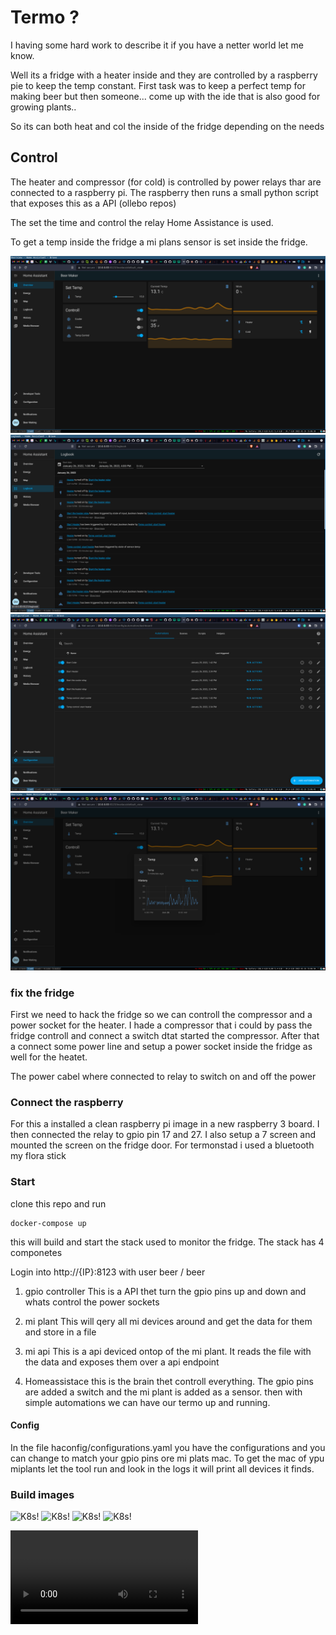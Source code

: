 # Termo ?

I having some hard work to describe it if you have a netter world let me know.

Well its a fridge with a heater inside and they are controlled by a raspberry pie to keep the temp constant.
First task was to keep a perfect temp for making beer but then someone... come up with the ide that is also good for growing plants..

So its can both heat and col the inside of the fridge depending on the needs



## Control
The heater and compressor (for cold) is controlled by power relays thar are connected to a raspberry pi. 
The raspberry then runs a small python script that exposes this as a API (ollebo repos)

The set the time and control the relay Home Assistance is used.

To get a temp inside the fridge a mi plans sensor is set inside the fridge.




![K8s!](/images/1.png)
![K8s!](/images/2.png)
![K8s!](/images/3.png)
![K8s!](/images/4.png)



### fix the fridge
First we need to hack the fridge so we can controll the compressor and a power socket for the heater. 
I hade a compressor that i could by pass the fridge controll and connect a switch dtat started the compressor.
After that a connect some power line and setup a power socket inside the fridge as well for the heatet.

The power cabel where connected to relay to switch on and off the power


### Connect the raspberry
For this a installed a clean raspberry pi image in a new raspberry 3 board. I then connected the relay to gpio pin 17 and 27.
I also setup a 7 screen and mounted the screen on the fridge door.
For termonstad i used a bluetooth my flora stick


### Start
clone this repo and run

```
docker-compose up
```
this will build and start the stack used to monitor the fridge.
The stack has 4 componetes


Login into http://{IP}:8123 with user beer / beer


1. gpio controller
This is a API thet turn the gpio pins up and down and whats control the power sockets

2. mi plant
This will qery all mi devices around and get the data for them and store in a file

3. mi api
This is a api deviced ontop of the mi plant. It reads the file with the data and exposes them over a api endpoint


4. Homeassistace
this is the brain thet controll everything. The gpio pins are added a switch and the mi plant is added as a sensor.
then with simple automations we can have our termo up and running.




#### Config
In the file haconfig/configurations.yaml you have the configurations and you can change to match your gpio pins ore mi plats mac.
To get the mac of ypu miplants let the tool run and look in the logs it will print all devices it finds.


### Build images


![K8s!](/images/s1.jpg)
![K8s!](/images/s2.jpg)
![K8s!](/images/s3.jpg)
![K8s!](/images/s4.jpg)

![K8s!](/images/s4.mp4)